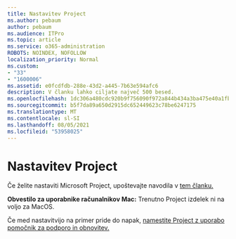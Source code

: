 ```yaml
---
title: Nastavitev Project
ms.author: pebaum
author: pebaum
ms.audience: ITPro
ms.topic: article
ms.service: o365-administration
ROBOTS: NOINDEX, NOFOLLOW
localization_priority: Normal
ms.custom:
- "33"
- "1600006"
ms.assetid: e0fcdfdb-288e-43d2-a445-7b63e594afc6
description: V članku lahko ciljate največ 500 besed.
ms.openlocfilehash: 1dc306a480cdc920b9f756090f972a844b434a3ba475e40a1fbb08c89f625c51
ms.sourcegitcommit: b5f7da89a650d2915dc652449623c78be6247175
ms.translationtype: MT
ms.contentlocale: sl-SI
ms.lasthandoff: 08/05/2021
ms.locfileid: "53958025"
---
```

# <a name="setting-up-project"></a>Nastavitev Project

 Če želite nastaviti Microsoft Project, upoštevajte navodila v [tem članku.](https://support.office.com/article/7059249b-d9fe-4d61-ab96-5c5bf435f281.aspx)

**Obvestilo za uporabnike računalnikov Mac:** Trenutno Project izdelek ni na voljo za MacOS. 
  
Če med nastavitvijo na primer pride do napak, [namestite Project z uporabo pomočnik za podporo in obnovitev.](https://aka.ms/SaRA-ProjectSetupScenario)
